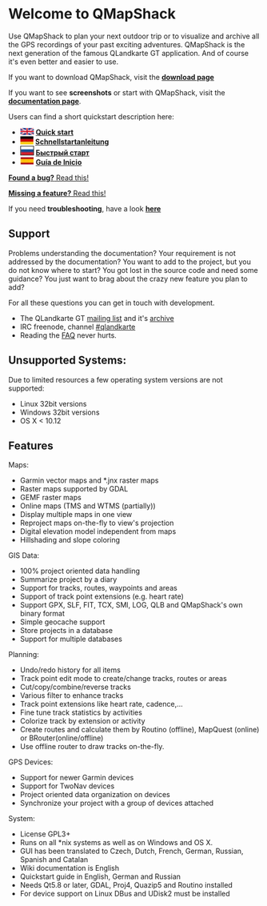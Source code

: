 # Welcome to QMapShack

Use QMapShack to plan your next outdoor trip or to visualize and archive all the GPS recordings of your past exciting adventures. QMapShack is the next generation of the famous QLandkarte GT application. And of course it's even better and easier to use.

If you want to download QMapShack, visit the [**download page**](https://github.com/Maproom/qmapshack/releases)

If you want to see **screenshots** or start with QMapShack, visit the [**documentation page**](DocMain).

Users can find a short quickstart description here: 

* ![UK flag](images/DocGettingStarted/FlagUk.jpg)  [__Quick start__](DocQuickStartEnglish "English quickstart description")
* ![German flag](images/DocGettingStarted/FlagDe.jpg)  [__Schnellstartanleitung__](DocQuickStartGerman "German quickstart description")
* ![Russian flag](images/DocGettingStarted/FlagRu.jpg)  [__Быстрый старт__](DocQuickStartRussian "Russian quickstart description")
* ![Spanish flag](images/DocGettingStarted/FlagEs.jpg)  [__Guía de Inicio__](DocQuickStartSpanish "Spanish quickstart description")

[**Found a bug?** Read this!](ReportBugs)

[**Missing a feature?** Read this!](RequestFeatures)

If you need **troubleshooting**, have a look [**here**](TroubleShooting)

## Support

Problems understanding the documentation? Your requirement is not addressed by the documentation? You want to add to the project, but you do not know where to start? You got lost in the source code and need some guidance? You just want to brag about the crazy new feature you plan to add? 

For all these questions you can get in touch with development.

* The QLandkarte GT [mailing list](https://lists.sourceforge.net/lists/listinfo/qlandkartegt-users) and it's [archive](http://news.gmane.org/gmane.comp.gis.qlandkartegt.user)
* IRC freenode, channel [#qlandkarte](http://webchat.freenode.net/?channels=#qlandkarte)
* Reading the [FAQ](DocMain#markdown-header-getting-help) never hurts.

## Unsupported Systems:
Due to limited resources a few operating system versions are not supported:

* Linux 32bit versions
* Windows 32bit versions
* OS X < 10.12

## Features

Maps:

* Garmin vector maps and *.jnx raster maps
* Raster maps supported by GDAL
* GEMF raster maps
* Online maps (TMS and WTMS (partially))
* Display multiple maps in one view
* Reproject maps on-the-fly to view's projection
* Digital elevation model independent from maps
* Hillshading and slope coloring

GIS Data:

* 100% project oriented data handling
* Summarize project by a diary
* Support for tracks, routes, waypoints and areas
* Support of track point extensions (e.g. heart rate)
* Support GPX, SLF, FIT, TCX, SMl, LOG, QLB and QMapShack's own binary format
* Simple geocache support
* Store projects in a database
* Support for multiple databases

Planning:

* Undo/redo history for all items
* Track point edit mode to create/change tracks, routes or areas
* Cut/copy/combine/reverse tracks
* Various filter to enhance tracks
* Track point extensions like heart rate, cadence,...
* Fine tune track statistics by activities
* Colorize track by extension or activity
* Create routes and calculate them by Routino (offline), MapQuest (online) or BRouter(online/offline)
* Use offline router to draw tracks on-the-fly.

GPS Devices:

* Support for newer Garmin devices
* Support for TwoNav devices
* Project oriented data organization on devices
* Synchronize your project with a group of devices attached 

System:

* License GPL3+
* Runs on all *nix systems as well as on Windows and OS X.
* GUI has been translated to Czech, Dutch, French, German, Russian, Spanish and Catalan
* Wiki documentation is English 
* Quickstart guide in English, German and Russian
* Needs Qt5.8 or later, GDAL, Proj4, Quazip5 and Routino installed
* For device support on Linux DBus and UDisk2 must be installed
